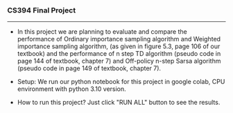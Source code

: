 ### CS394 Final Project
---
* In this project we are planning to evaluate and compare the performance of Ordinary importance sampling algorithm and Weighted importance sampling algorithm, (as given in figure 5.3, page 106 of our textbook) and the performance of n step TD algorithm (pseudo code in page 144 of textbook, chapter 7) and Off-policy n-step Sarsa algorithm (pseudo code in page 149 of textbook, chapter 7). 

* Setup: We run our python notebook for this project in google colab, CPU environment with python 3.10 version.

* How to run this project?
Just click "RUN ALL" button to see the results.